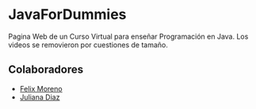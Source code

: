 # JavaForDummies
Pagina Web de un Curso Virtual para enseñar Programación en Java. 
Los videos se removieron por cuestiones de tamaño.

## Colaboradores ##
- [Felix Moreno](https://github.com/FelixMorenoT)
- [Juliana Diaz](https://github.com/julidr)
